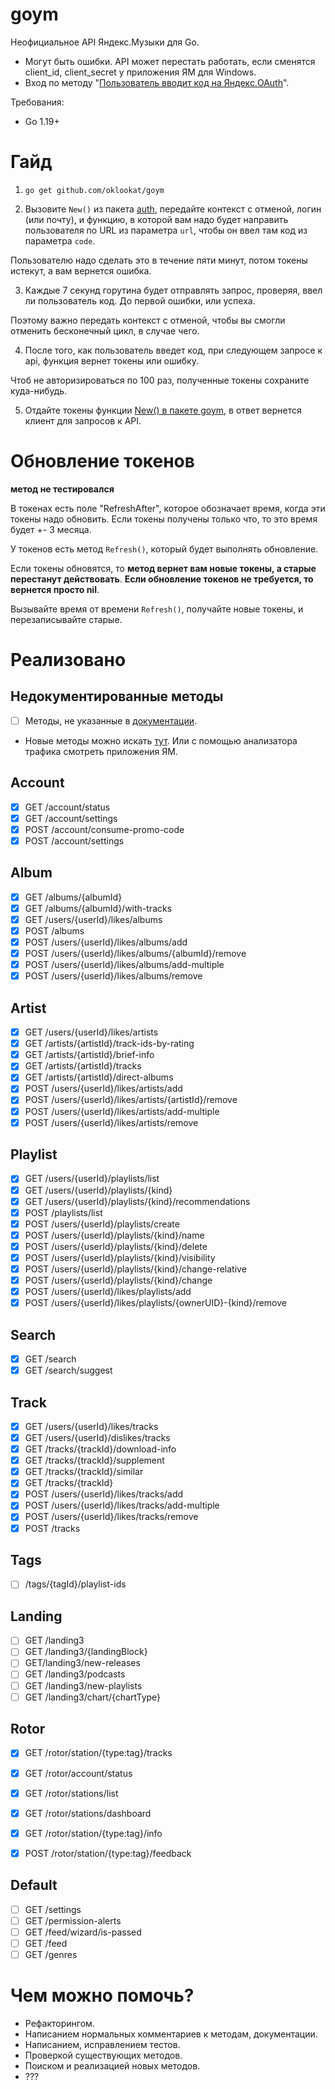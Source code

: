 # goym

Неофициальное API Яндекс.Музыки для Go.

- Могут быть ошибки. API может перестать работать, если сменятся client_id, client_secret у приложения ЯМ для Windows.
- Вход по методу "[Пользователь вводит код на Яндекс.OAuth](https://yandex.ru/dev/id/doc/dg/oauth/reference/simple-input-client.html)".

Требования:
- Go 1.19+


# Гайд

1. ```go get github.com/oklookat/goym```

2. Вызовите `New()` из пакета [auth](./auth), передайте контекст с отменой, логин (или почту),
и функцию, в которой вам надо будет направить пользователя по URL из параметра `url`, чтобы он ввел там код из параметра `code`. 

Пользователю надо сделать это в течение пяти минут, потом токены истекут, а вам вернется ошибка.

3. Каждые 7 секунд горутина будет отправлять запрос, проверяя, ввел ли пользователь код. До первой ошибки, или успеха. 

Поэтому важно передать контекст с отменой, чтобы вы смогли отменить бесконечный цикл, в случае чего.

4. После того, как пользователь введет код, при следующем запросе к api, функция вернет токены или ошибку.

Чтоб не авторизироваться по 100 раз, полученные токены сохраните куда-нибудь.

5. Отдайте токены функции [New() в пакете goym](./main.go), в ответ вернется клиент для запросов к API.

# Обновление токенов
**метод не тестировался**

В токенах есть поле "RefreshAfter", которое обозначает время, когда эти токены надо обновить. Если токены получены только что, то это время будет +- 3 месяца. 

У токенов есть метод `Refresh()`, который будет выполнять обновление. 

Если токены обновятся, то **метод вернет вам новые токены, а старые перестанут действовать**. **Если обновление токенов не требуется, то вернется просто nil**. 

Вызывайте время от времени `Refresh()`, получайте новые токены, и перезаписывайте старые.

# Реализовано

## Недокументированные методы
- [ ] Методы, не указанные в [документации](https://www.cherkashin.dev/yandex-music-open-api/).
- Новые методы можно искать [тут](https://github.com/MarshalX/yandex-music-api). Или с помощью анализатора трафика смотреть приложения ЯМ.

## Account
- [x] GET /account/status
- [x] GET /account/settings
- [x] POST /account/consume-promo-code
- [x] POST /account/settings

## Album
- [x] GET /albums/{albumId}
- [x] GET /albums/{albumId}/with-tracks
- [x] GET /users/{userId}/likes/albums
- [x] POST /albums
- [x] POST /users/{userId}/likes/albums/add
- [x] POST /users/{userId}/likes/albums/{albumId}/remove
- [x] POST /users/{userId}/likes/albums/add-multiple
- [x] POST /users/{userId}/likes/albums/remove

## Artist
- [x] GET /users/{userId}/likes/artists
- [x] GET /artists/{artistId}/track-ids-by-rating 
- [x] GET /artists/{artistId}/brief-info
- [x] GET /artists/{artistId}/tracks
- [x] GET /artists/{artistId}/direct-albums
- [x] POST /users/{userId}/likes/artists/add
- [x] POST /users/{userId}/likes/artists/{artistId}/remove
- [x] POST /users/{userId}/likes/artists/add-multiple
- [x] POST /users/{userId}/likes/artists/remove

## Playlist
- [x] GET /users/{userId}/playlists/list
- [x] GET /users/{userId}/playlists/{kind}
- [x] GET /users/{userId}/playlists/{kind}/recommendations
- [x] POST /playlists/list
- [x] POST /users/{userId}/playlists/create
- [x] POST /users/{userId}/playlists/{kind}/name
- [x] POST /users/{userId}/playlists/{kind}/delete
- [x] POST /users/{userId}/playlists/{kind}/visibility
- [x] POST /users/{userId}/playlists/{kind}/change-relative
- [x] POST /users/{userId}/playlists/{kind}/change
- [x] POST /users/{userId}/likes/playlists/add
- [x] POST /users/{userId}/likes/playlists/{ownerUID}-{kind}/remove

## Search
- [x] GET /search
- [x] GET /search/suggest

## Track
- [x] GET /users/{userId}/likes/tracks
- [x] GET /users/{userId}/dislikes/tracks
- [x] GET /tracks/{trackId}/download-info
- [x] GET /tracks/{trackId}/supplement
- [x] GET /tracks/{trackId}/similar
- [x] GET /tracks/{trackId}
- [x] POST /users/{userId}/likes/tracks/add
- [x] POST /users/{userId}/likes/tracks/add-multiple
- [x] POST /users/{userId}/likes/tracks/remove
- [x] POST /tracks

## Tags
- [ ] /tags/{tagId}/playlist-ids

## Landing
- [ ] GET /landing3
- [ ] GET /landing3/{landingBlock}
- [ ] GET ​/landing3​/new-releases
- [ ] GET /landing3/podcasts
- [ ] GET /landing3/new-playlists
- [ ] GET /landing3/chart/{chartType}

## Rotor
- [x] GET /rotor/station/{type:tag}/tracks
- [x] GET /rotor/account/status
- [x] GET /rotor/stations/list
- [x] GET /rotor/stations/dashboard
- [x] GET /rotor/station/{type:tag}/info
- [x] POST /rotor/station/{type:tag}/feedback


## Default
- [ ] GET /settings
- [ ] GET /permission-alerts
- [ ] GET /feed/wizard/is-passed
- [ ] GET /feed
- [ ] GET /genres

# Чем можно помочь?
- Рефакторингом.
- Написанием нормальных комментариев к методам, документации.
- Написанием, исправлением тестов.
- Проверкой существующих методов.
- Поиском и реализацией новых методов.
- ???
